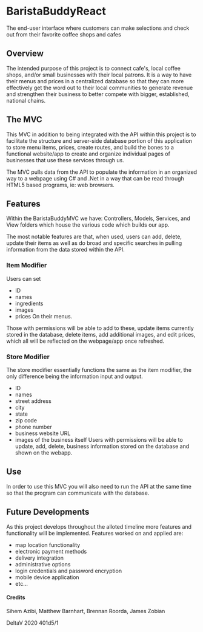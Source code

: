 # BaristaBuddyReact
The end-user interface where customers can make selections and check out from their favorite coffee shops and cafes

## Overview
The intended purpose of this project is to connect cafe's, local coffee shops, and/or small businesses with their local patrons. It is a way to have their menus and prices in a centralized database so that they can more effectively get the word out to their local communities to generate revenue and strengthen their business to better compete with bigger, established, national chains.

## The MVC
This MVC in addition to being integrated with the API within this project is to facilitate the structure and server-side database portion of this application to store menu items, prices, create routes, and build the bones to a functional website/app to create and organize individual pages of businesses that use these services through us.

The MVC pulls data from the API to populate the information in an organized way to a webpage using C# and .Net in a way that can be read through HTML5 based programs, ie: web browsers.

## Features
Within the BaristaBuddyMVC we have: Controllers, Models, Services, and View folders which house the various code which builds our app.

The most notable features are that, when used, users can add, delete, update their items as well as do broad and specific searches in pulling information from the data stored within the API.

### Item Modifier
Users can set
   - ID
   - names 
   - ingredients
   - images
   - prices
On their menus.

Those with permissions will be able to add to these, update items currently stored in the database, delete items, add additional images, and edit prices, which all will be reflected on the webpage/app once refreshed. 

### Store Modifier
The store modifier essentially functions the same as the item modifier, the only difference being the information input and output.
  - ID
  - names
  - street address
  - city
  - state
  - zip code
  - phone number
  - business website URL
  - images of the business itself
Users with permissions will be able to update, add, delete, business information stored on the database and shown on the webapp.

## Use
In order to use this MVC you will also need to run the API at the same time so that the program can communicate with the database.

## Future Developments
As this project develops throughout the alloted timeline more features and functionality will be implemented.
Features worked on and applied are:
  - map location functionality
  - electronic payment methods
  - delivery integration
  - administrative options
  - login credentials and password encryption
  - mobile device application
  - etc...

#### Credits

Sihem Azibi, Matthew Barnhart, Brennan Roorda, James Zobian

DeltaV 2020 401d5/1